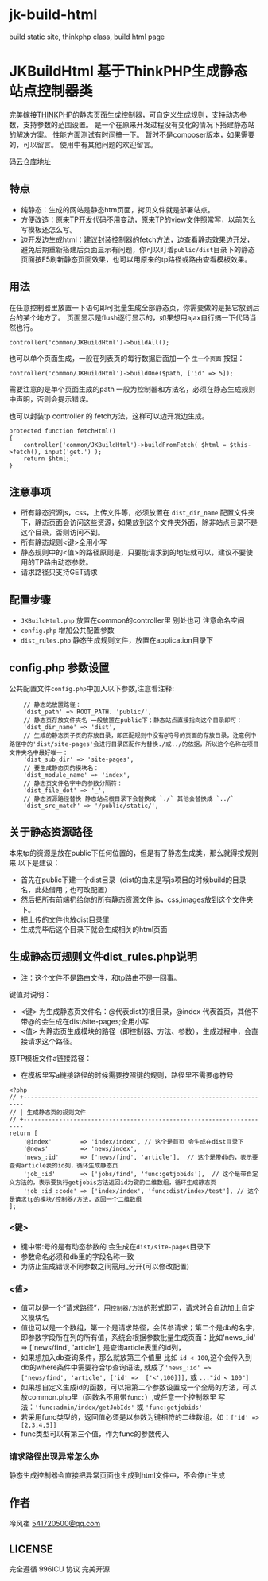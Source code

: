 # jk-build-html
build static site, thinkphp class, build html page

# JKBuildHtml 基于ThinkPHP生成静态站点控制器类

完美嫁接[THINKPHP](http://www.thinkphp.cn/)的静态页面生成控制器，可自定义生成规则，支持动态参数，支持参数的范围设置。
是一个在原来开发过程没有变化的情况下搭建静态站的解决方案。
性能方面测试有时间搞一下。
暂时不是composer版本，如果需要的，可以留言。
使用中有其他问题的欢迎留言。

[码云仓库地址](https://gitee.com/ray2017/jk-build-html)

## 特点
* 纯静态：生成的网站是静态htm页面，拷贝文件就是部署站点。
* 方便改造：原来TP开发代码不用变动，原来TP的view文件照常写，以前怎么写模板还怎么写。
* 边开发边生成html：建议封装控制器的fetch方法，边查看静态效果边开发，避免后期重新搭建后页面显示有问题，你可以盯着`public/dist`目录下的静态页面按F5刷新静态页面效果，也可以用原来的tp路径或路由查看模板效果。

## 用法

在任意控制器里放置一下语句即可批量生成全部静态页，你需要做的是把它放到后台的某个地方了。
页面显示是flush逐行显示的，如果想用ajax自行搞一下代码当然也行。
```
controller('common/JKBuildHtml')->buildAll();
```
也可以单个页面生成，一般在列表页的每行数据后面加一个 `生一个页面` 按钮：
```
controller('common/JKBuildHtml')->buildOne($path, ['id' => 5]);
```
需要注意的是单个页面生成的path 一般为控制器和方法名，必须在静态生成规则中声明，否则会提示错误。

也可以封装tp controller 的 fetch方法，这样可以边开发边生成。
```
protected function fetchHtml()
{
    controller('common/JKBuildHtml')->buildFromFetch( $html = $this->fetch(), input('get.') );
    return $html;
}

```

## 注意事项
* 所有静态资源js，css，上传文件等，必须放置在 `dist_dir_name` 配置文件夹下，静态页面会访问这些资源，如果放到这个文件夹外面，除非站点目录不是这个目录，否则访问不到。
* 所有静态规则<键>全用小写
* 静态规则中的<值>的路径原则是，只要能请求到的地址就可以，建议不要使用的TP路由动态参数。
* 请求路径只支持GET请求

## 配置步骤

* `JKBuildHtml.php` 放置在common的controller里 别处也可 注意命名空间
* `config.php` 增加公共配置参数
* `dist_rules.php` 静态生成规则文件，放置在application目录下

## config.php 参数设置

公共配置文件`config.php`中加入以下参数,注意看注释:

```
    // 静态站放置路径：
    'dist_path' => ROOT_PATH. 'public/', 
    // 静态页存放文件夹名 一般放置在public下；静态站点直接指向这个目录即可：
    'dist_dir_name' => 'dist', 
    // 生成的静态页子页的存放目录，即匹配规则中没有@符号的页面的存放目录，注意例中路径中的'dist/site-pages'会进行目录匹配作为替换./或../的依据，所以这个名称在项目文件夹名中最好唯一：
    'dist_sub_dir' => 'site-pages', 
    // 要生成静态页的模块名：
    'dist_module_name' => 'index', 
    // 静态页文件名字中的参数分隔符：
    'dist_file_dot' => '_', 
    // 静态资源路径替换 静态站点根目录下会替换成 `./` 其他会替换成 `../`
    'dist_src_match' => '/public/static/', 
```

## 关于静态资源路径
本来tp的资源是放在public下任何位置的，但是有了静态生成类，那么就得按规则来
以下是建议：
* 首先在public下建一个dist目录（dist的由来是写js项目的时候build的目录名，此处借用；也可改配置）
* 然后把所有前端扔给你的所有静态资源文件 js，css,images放到这个文件夹下。
* 把上传的文件也放dist目录里
* 生成完毕后这个目录下就会生成相关的html页面

## 生成静态页规则文件dist_rules.php说明

 * 注：这个文件不是路由文件，和tp路由不是一回事。
  
键值对说明：
 * <键> 为生成静态页文件名：@代表dist的根目录，@index 代表首页，其他不带@的会生成在dist/site-pages;全用小写
 * <值> 为静态页生成模块的路径（即控制器、方法、参数），生成过程中，会直接请求这个路径。

原TP模板文件a链接路径：
 * 在模板里写a链接路径的时候需要按照键的规则，路径里不需要@符号
 
```
<?php
// +----------------------------------------------------------------------
// | 生成静态页的规则文件
// +----------------------------------------------------------------------
return [
    '@index'        => 'index/index', // 这个是首页 会生成在dist目录下
    '@news'         => 'news/index',
    'news_:id'      => ['news/find', 'article'],  // 这个是带db的，表示要查询article表的id列，循环生成静态页
    'job_:id'       => ['jobs/find', 'func:getjobids'],  // 这个是带自定义方法的，表示要执行getjobis方法返回id为键的二维数组，循环生成静态页
    'job_:id_:code' => ['index/index', 'func:dist/index/test'], // 这个是请求tp的模块/控制器/方法，返回一个二维数组
];
```
### <键>
* 键中带:号的是有动态参数的 会生成在`dist/site-pages`目录下
* 参数命名必须和db里的字段名称一致
* 为防止生成错误不同参数之间需用_分开(可以修改配置)

### <值>
* 值可以是一个“请求路径”，用`控制器/方法`的形式即可，请求时会自动加上自定义模块名
* 值也可以是一个数组，第一个是请求路径，会传参请求；第二个是db的名字，即参数字段所在列的所有值，系统会根据参数批量生成页面：比如'news_:id' => ['news/find', 'article'], 是查询article表里的id列，
* 如果想加入db查询条件，那么就放第三个值里 比如 `id < 100`,这个会传入到db的where条件中需要符合tp查询语法, 就成了`'news_:id' => ['news/find', 'article', ['id' =>  ['<',100]]],` 或  `..."id < 100"]`
* 如果想自定义生成id的函数，可以把第二个参数设置成一个全局的方法，可以放common.php里（函数名不用带`func:`）,或任意一个控制器里 写法：`'func:admin/index/getJobIds'` 或 `'func:getjobids'`
* 若采用func类型的，返回值必须是以参数为键相符的二维数组。如：`['id' => [2,3,4,5]]`
* func类型可以有第三个值，作为func的参数传入

### 请求路径出现异常怎么办

静态生成控制器会直接把异常页面也生成到html文件中，不会停止生成

## 作者
冷风崔 <541720500@qq.com>

## LICENSE
完全遵循 996ICU 协议 完美开源
